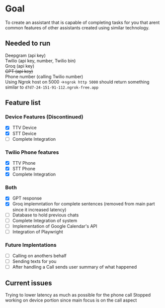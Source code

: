 # Goal
To create an assistant that is capable of completing tasks for you that arent common features of other assistants created using similar technology.

## Needed to run
Deepgram (api key)
<br>
Twilio (api key, number, Twilio bin)
<br>
Groq (api key)
<br>
~~GPT (api key)~~
<br>
Phone number (calling Twilio number)
<br>
Using Ngrok host on 5000 ->```ngrok http 5000``` should return something similar to ```d7d7-24-151-91-112.ngrok-free.app```

## Feature list
### Device Features (Discontinued)
- [X] TTV Device
- [X] STT Device
- [ ] Complete Integration

### Twilio Phone features
- [X] TTV Phone
- [X] STT Phone
- [X] Complete Integration

### Both
- [X] GPT response
- [X] Groq implemntation for complete sentences (removed from main part since it increased latency)
- [ ] Database to hold previous chats
- [ ] Complete Integration of system
- [ ] Implementation of Google Calendar's API
- [ ] Integration of Playwright

### Future Implentations
- [ ] Calling on anothers behalf 
- [ ] Sending texts for you
- [ ] After handling a Call sends user summary of what happened

## Current issues
Trying to lower latency as much as possible for the phone call
Stopped working on device portion since main focus is on the call aspect
